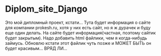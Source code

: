 # Diplom_site_Django
Это мой дипломный проект, кстати...
Тута будет информация о сайте для компании prokesh.ru, хотя у них есть сайт, но я ж дурачек и буду еще один делать.
На сайте будет информация(частная, поэтому сайтик будет закрытым).
Надо добавить html файлики, чем я когда-нибудь займусь.
Обновлю кстати этот файлик чуть позже и МОЖЕТ БЫТЬ он будет красивым... ВРЯД ЛИ...
